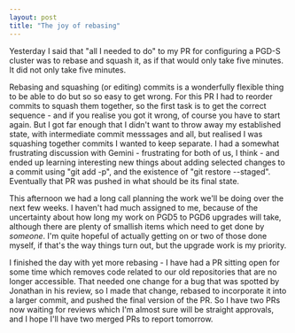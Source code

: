 ```yaml
---
layout: post
title: "The joy of rebasing"
---
```


Yesterday I said that "all I needed to do" to my PR for configuring
a PGD-S cluster was to rebase and squash it, as if that would only take
five minutes. It did not only take five minutes.

Rebasing and squashing (or editing) commits is a wonderfully flexible
thing to be able to do but so so easy to get wrong. For this PR I had
to reorder commits to squash them together, so the first task is to
get the correct sequence - and if you realise you got it wrong, of
course you have to start again. But I got far enough that I didn't want
to throw away my established state, with intermediate commit messsages
and all, but realised I was squashing together commits I wanted to keep
separate. I had a somewhat frustrating discussion with Gemini -
frustrating for both of us, I think - and ended up learning interesting
new things about adding selected changes to a commit using "git add -p",
and the existence of "git restore --staged". Eventually that PR was
pushed in what should be its final state.

This afternoon we had a long call planning the work we'll be doing
over the next few weeks. I haven't had much assigned to me, because of
the uncertainty about how long my work on PGD5 to PGD6 upgrades will
take, although there are plenty of smallish items which need to get
done by *someone*. I'm quite hopeful of actually getting on or two
of those done myself, if that's the way things turn out, but the
upgrade work is my priority.

I finished the day with yet more rebasing - I have had a PR sitting
open for some time which removes code related to our old repositories
that are no longer accessible. That needed one change for a bug that
was spotted by Jonathan in his review, so I made that change,
rebased to incorporate it into a larger commit, and pushed the final
version of the PR. So I have two PRs now waiting for reviews which I'm
almost sure will be straight approvals, and I hope I'll have two
merged PRs to report tomorrow.
